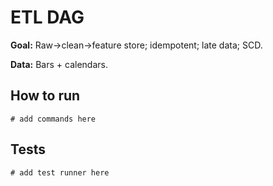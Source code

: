 # ETL DAG

**Goal:** Raw→clean→feature store; idempotent; late data; SCD.

**Data:** Bars + calendars.

## How to run

```
# add commands here
```

## Tests

```
# add test runner here
```
